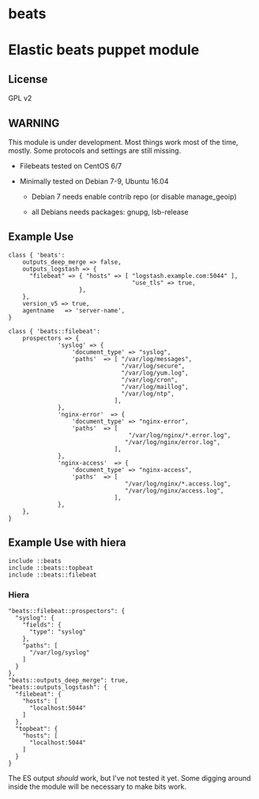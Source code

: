 # beats
Elastic beats puppet module
=======
License
-------
GPL v2 

## WARNING ##

This module is under development. Most things work most of the time, mostly. 
Some protocols and settings are still missing. 

* Filebeats tested on CentOS 6/7

* Minimally tested on Debian 7-9, Ubuntu 16.04

  * Debian 7 needs enable contrib repo (or disable manage_geoip)

  * all Debians needs packages: gnupg, lsb-release

## Example Use ##
```
class { 'beats':
    outputs_deep_merge => false,
    outputs_logstash => {
      "filebeat" => { "hosts" => [ "logstash.example.com:5044" ],
                                   "use_tls" => true,
                    },
    },
    version_v5 => true,
    agentname   => 'server-name',
}

class { 'beats::filebeat':
    prospectors => { 
              'syslog' => { 
                  'document_type' => "syslog",
                  'paths'  => [ "/var/log/messages",
                                "/var/log/secure",
                                "/var/log/yum.log",
                                "/var/log/cron",
                                "/var/log/maillog",
                                "/var/log/ntp",
                              ],
              },
              'nginx-error'  => {
                  'document_type' => "nginx-error",
                  'paths'  => [
                                  "/var/log/nginx/*.error.log",
                                 "/var/log/nginx/error.log",
                              ],
              },
              'nginx-access'  => {
                  'document_type' => "nginx-access",
                  'paths'  => [
                                 "/var/log/nginx/*.access.log",
                                 "/var/log/nginx/access.log",
                              ],
              },
    },
}
```

## Example Use with hiera ##

```
include ::beats
include ::beats::topbeat
include ::beats::filebeat
```


### Hiera ###
```
"beats::filebeat::prospectors": {
  "syslog": {
    "fields": {
      "type": "syslog"
    },
    "paths": [
      "/var/log/syslog"
    ]
  }
},
"beats::outputs_deep_merge": true,
"beats::outputs_logstash": {
  "filebeat": {
    "hosts": [
      "localhost:5044"
    ]
  },
  "topbeat": {
    "hosts": [
      "localhost:5044"
    ]
  }
}
```

The ES output *should* work, but I've not tested it yet. 
Some digging around inside the module will be necessary to make bits work.
